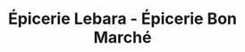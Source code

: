 ---
title: "Épicerie Lebara - Épicerie Bon Marché"
url: /gonesse/epicerie-lebara-epicerie-bon-marche/
shop: commodité
---